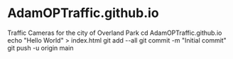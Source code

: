 # AdamOPTraffic.github.io
Traffic Cameras for the city of Overland Park
cd AdamOPTraffic.github.io
echo "Hello World" > index.html
git add --all
git commit -m "Initial commit"
git push -u origin main
